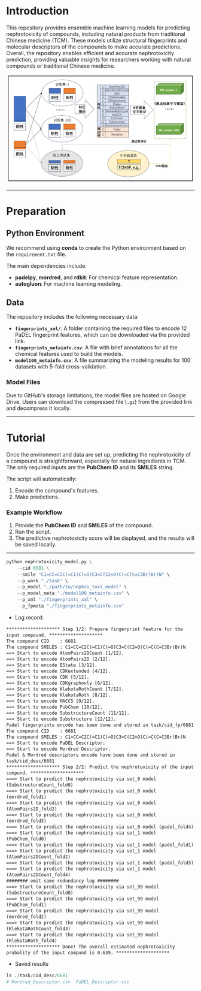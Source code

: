 # Introduction

This repository provides ensemble machine learning models for predicting nephrotoxicity of compounds, including natural products from traditional Chinese medicine (TCM). These models utilize structural fingerprints and molecular descriptors of the compounds to make accurate predictions. Overall, the repository enables efficient and accurate nephrotoxicity prediction, providing valuable insights for researchers working with natural compounds or traditional Chinese medicine.

![image-20241130123402793](https://raw.githubusercontent.com/lishensuo/images2/main/img01/image-20241130123402793.png)



---

# Preparation

## Python Environment

We recommend using **conda** to create the Python environment based on the `requirement.txt` file. 

The main dependencies include:

- **padelpy**, **mordred**, and **rdkit**: For chemical feature representation.
- **autogluon**: For machine learning modeling.

## Data

The repository includes the following necessary data:

- **`fingerprints_xml/`**: A folder containing the required files to encode 12 PaDEL fingerprint features, which can be downloaded via the provided link.
- **`fingerprints_metainfo.csv`**: A file with brief annotations for all the chemical features used to build the models.
- **`model100_metainfo.csv`**: A file summarizing the modeling results for 100 datasets with 5-fold cross-validation.

### Model Files

Due to GitHub's storage limitations, the model files are hosted on Google Drive. Users can download the compressed file (`.gz`) from the provided link and decompress it locally.

---

# Tutorial

Once the environment and data are set up, predicting the nephrotoxicity of a compound is straightforward, especially for natural ingredients in TCM. The only required inputs are the **PubChem ID** and its **SMILES** string.

The script will automatically:

1. Encode the compound's features.
2. Make predictions.

### Example Workflow

1. Provide the **PubChem ID** and **SMILES** of the compound.
2. Run the script.
3. The predictive nephrotoxicity score will be displayed, and the results will be saved locally.

---




```python
python nephrotoxicity_model.py \
    --cid 6681 \
    --smile "C1=CC=C2C(=C1)C(=O)C3=C(C2=O)C(=C(C=C3Br)Br)N" \
	--p_work "./task" \
    --p_model "./path/to/nephro_toxi_model" \
    --p_model_meta "./model100_metainfo.csv" \
    --p_xml "./fingerprints_xml" \
    --p_fpmeta "./fingerprints_metainfo.csv"
```

- Log record:

```
******************** Step 1/2: Prepare fingerprint feature for the input compound. ********************
The compound CID    : 6681
The compound SMILES : C1=CC=C2C(=C1)C(=O)C3=C(C2=O)C(=C(C=C3Br)Br)N
==> Start to encode AtomPairs2DCount [1/12].
==> Start to encode AtomPairs2D [2/12].
==> Start to encode EState [3/12].
==> Start to encode CDKextended [4/12].
==> Start to encode CDK [5/12].
==> Start to encode CDKgraphonly [6/12].
==> Start to encode KlekotaRothCount [7/12].
==> Start to encode KlekotaRoth [8/12].
==> Start to encode MACCS [9/12].
==> Start to encode PubChem [10/12].
==> Start to encode SubstructureCount [11/12].
==> Start to encode Substructure [12/12].
Padel fingerprints encode has been done and stored in task/cid_fp/6681
The compound CID    : 6681
The compound SMILES : C1=CC=C2C(=C1)C(=O)C3=C(C2=O)C(=C(C=C3Br)Br)N
==> Start to encode PaDEL Descriptor.
==> Start to encode Mordred Descriptor.
Padel & Mordred descriptors encode have been done and stored in task/cid_desc/6681
******************** Step 2/2: Predict the nephrotoxicity of the input compund. ********************
===> Start to predict the nephrotoxicity via set_0 model (SubstructureCount_fold0)
===> Start to predict the nephrotoxicity via set_0 model (mordred_fold1)
===> Start to predict the nephrotoxicity via set_0 model (AtomPairs2D_fold2)
===> Start to predict the nephrotoxicity via set_0 model (mordred_fold3)
===> Start to predict the nephrotoxicity via set_0 model (padel_fold4)
===> Start to predict the nephrotoxicity via set_1 model (PubChem_fold0)
===> Start to predict the nephrotoxicity via set_1 model (padel_fold1)
===> Start to predict the nephrotoxicity via set_1 model (AtomPairs2DCount_fold2)
===> Start to predict the nephrotoxicity via set_1 model (padel_fold3)
===> Start to predict the nephrotoxicity via set_1 model (AtomPairs2DCount_fold4)
######## omit some redundancy log ########
===> Start to predict the nephrotoxicity via set_99 model (SubstructureCount_fold0)
===> Start to predict the nephrotoxicity via set_99 model (PubChem_fold1)
===> Start to predict the nephrotoxicity via set_99 model (mordred_fold2)
===> Start to predict the nephrotoxicity via set_99 model (KlekotaRothCount_fold3)
===> Start to predict the nephrotoxicity via set_99 model (KlekotaRoth_fold4)
******************** Done! The overall estimated nephrotoxicity probality of the input compund is 0.639. ********************

```

- Saved results

```python
ls ./task/cid_desc/6681
# Mordred_Descriptor.csv  PaDEL_Descriptor.csv
```
